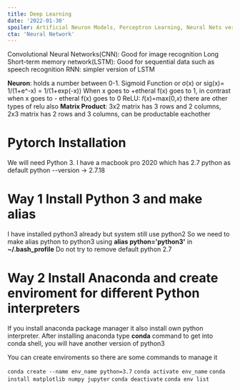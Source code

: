 ```yaml
---
title: Deep Learning
date: '2022-01-30'
spoiler: Artificial Neuron Models, Perceptron Learning, Neural Nets versus Biological Networks,Feed-Forward Architectures. Gradient Descent Learning, Stochastic Gradient Descent, GD With Momentum, Nesterov Accelerated Gradient (NAG), Activation Functions, Learning Rate, Optimization; Issues of Convergence, Overfitting, Generalization.
cta: 'Neural Network'
---
```


Convolutional Neural Networks(CNN): Good for image recognition
Long Short-term memory network(LSTM): Good for sequential data such as speech recognition
RNN: simpler version of LSTM

**Neuron**: holds a number between 0-1.
Sigmoid Function or σ(x) or sig(x)= 1/(1+e^-x) = 1/(1+exp(-x)) When x goes to +etheral f(x) goes to 1, in contrast when x goes to - etheral f(x) goes to 0
ReLU: 𝑓(𝑥)=max(0,𝑥) there are other types of relu also
**Matrix Product**: 3x2 matrix has 3 rows and 2 columns, 2x3 matrix has 2 rows and 3 columns, can be productable eachother

# Pytorch Installation
We will need Python 3. 
I have a macbook pro 2020 which has 2.7 python as default
python --version -> 2.7.18
# Way 1 Install Python 3 and make alias
I have installed python3 already but system still use python2
So we need to make alias python to python3 using **alias python='python3'** in **~/.bash_profile**
Do not try to remove default python 2.7

# Way 2 Install Anaconda and create enviroment for different Python interpreters
If you install anaconda package manager it also install own python interpreter.
After installing anaconda type **conda** command to get into conda shell, you will have another version of python3

You can create enviroments so there are some commands to manage it

``conda create --name env_name python=3.7`` 
``conda activate env_name``
``conda install matplotlib numpy jupyter``
``conda deactivate``
``conda env list``




